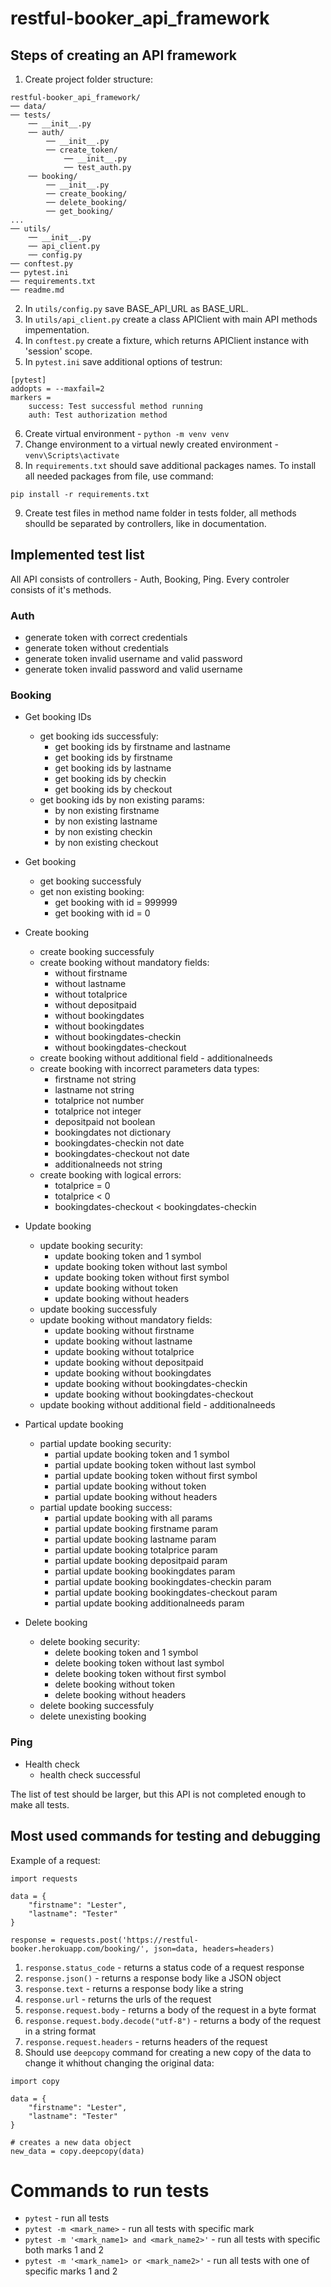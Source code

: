 # restful-booker_api_framework

## Steps of creating an API framework
1. Create project folder structure:
```
restful-booker_api_framework/
── data/
── tests/
    ── __init__.py
    ── auth/
        ── __init__.py
        ── create_token/
            ── __init__.py
            ── test_auth.py
    ── booking/
        ── __init__.py
        ── create_booking/
        ── delete_booking/
        ── get_booking/
...
── utils/
    ── __init__.py
    ── api_client.py
    ── config.py
── conftest.py
── pytest.ini
── requirements.txt
── readme.md
```
2. In ```utils/config.py``` save BASE_API_URL as BASE_URL.
3. In ```utils/api_client.py``` create a class APIClient with main API methods impementation.
4. In ```conftest.py``` create a fixture, which returns APIClient instance with 'session' scope.
5. In ```pytest.ini``` save additional options of testrun:
```
[pytest]
addopts = --maxfail=2
markers =
    success: Test successful method running
    auth: Test authorization method
```
6. Create virtual environment - ```python -m venv venv```
7. Change environment to a virtual newly created environment - ```venv\Scripts\activate```
8. In ```requirements.txt``` should save additional packages names. To install all needed packages from file, use command:
```
pip install -r requirements.txt
```
9. Create test files in method name folder in tests folder, all methods shoulld be separated by controllers, like in documentation.


## Implemented test list
All API consists of controllers - Auth, Booking, Ping. Every controler consists of it's methods.

### Auth
* generate token with correct credentials
* generate token without credentials
* generate token invalid username and valid password
* generate token invalid password and valid username

### Booking
* Get booking IDs
    + get booking ids successfuly:
        - get booking ids by firstname and lastname
        - get booking ids by firstname
        - get booking ids by lastname
        - get booking ids by checkin
        - get booking ids by checkout
    + get booking ids by non existing params:
        - by non existing firstname
        - by non existing lastname
        - by non existing checkin
        - by non existing checkout

* Get booking
    + get booking successfuly
    + get non existing booking:
        - get booking with id = 999999
        - get booking with id = 0

* Create booking
    + create booking successfuly
    + create booking without mandatory fields:
        - without firstname
        - without lastname
        - without totalprice
        - without depositpaid
        - without bookingdates
        - without bookingdates
        - without bookingdates-checkin
        - without bookingdates-checkout
    + create booking without additional field - additionalneeds
    + create booking with incorrect parameters data types:
        - firstname not string
        - lastname not string
        - totalprice not number
        - totalprice not integer
        - depositpaid not boolean
        - bookingdates not dictionary
        - bookingdates-checkin not date
        - bookingdates-checkout not date
        - additionalneeds not string
    + create booking with logical errors:
        - totalprice = 0
        - totalprice < 0
        - bookingdates-checkout < bookingdates-checkin

* Update booking
    + update booking security:
        - update booking token and 1 symbol
        - update booking token without last symbol
        - update booking token without first symbol
        - update booking without token
        - update booking without headers
    + update booking successfuly
    + update booking without mandatory fields:
        - update booking without firstname
        - update booking without lastname
        - update booking without totalprice
        - update booking without depositpaid
        - update booking without bookingdates
        - update booking without bookingdates-checkin
        - update booking without bookingdates-checkout
    + update booking without additional field - additionalneeds

* Partical update booking
    + partial update booking security:
        - partial update booking token and 1 symbol
        - partial update booking token without last symbol
        - partial update booking token without first symbol
        - partial update booking without token
        - partial update booking without headers
    + partial update booking success:
        - partial update booking with all params
        - partial update booking firstname param
        - partial update booking lastname param
        - partial update booking totalprice param
        - partial update booking depositpaid param
        - partial update booking bookingdates param
        - partial update booking bookingdates-checkin param
        - partial update booking bookingdates-checkout param
        - partial update booking additionalneeds param

* Delete booking
    + delete booking security:
        - delete booking token and 1 symbol
        - delete booking token without last symbol
        - delete booking token without first symbol
        - delete booking without token
        - delete booking without headers
    + delete booking successfuly
    + delete unexisting booking

### Ping
* Health check
    + health check successful

The list of test should be larger, but this API is not completed enough to make all tests.

## Most used commands for testing and debugging
Example of a request:
```
import requests

data = {
    "firstname": "Lester",
    "lastname": "Tester"
}

response = requests.post('https://restful-booker.herokuapp.com/booking/', json=data, headers=headers)
```
1. ```response.status_code``` - returns a status code of a request response
2. ```response.json()``` - returns a response body like a JSON object 
3. ```response.text``` - returns a response body like a string
4. ```response.url``` - returns the urls of the request
5. ```response.request.body``` - returns a body of the request in a byte format
6. ```response.request.body.decode("utf-8")``` - returns a body of the request in a string format
7. ```response.request.headers``` - returns headers of the request
8. Should use ```deepcopy``` command for creating a new copy of the data to change it whithout changing the original data:
```
import copy

data = {
    "firstname": "Lester",
    "lastname": "Tester"
}

# creates a new data object
new_data = copy.deepcopy(data) 
```

# Commands to run tests
* ```pytest``` - run all tests
* ```pytest -m <mark_name>``` - run all tests with specific mark
* ```pytest -m '<mark_name1> and <mark_name2>'``` - run all tests with specific both marks 1 and 2
* ```pytest -m '<mark_name1> or <mark_name2>'``` - run all tests with one of specific marks 1 and 2
